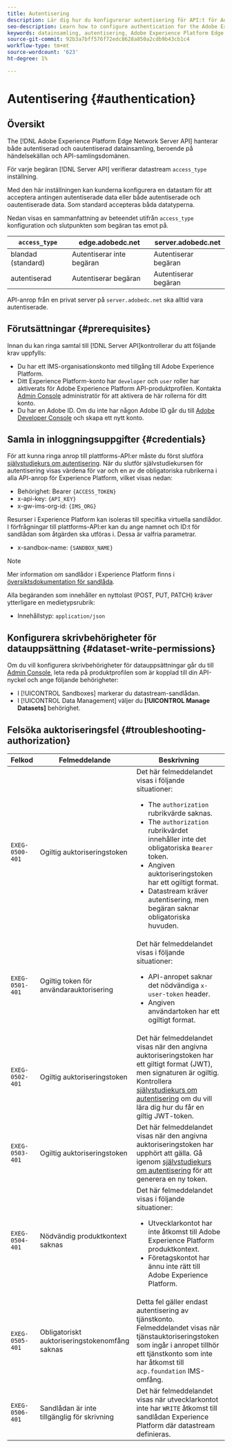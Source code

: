 ```yaml
---
title: Autentisering
description: Lär dig hur du konfigurerar autentisering för API:t för Adobe Experience Platform Edge Network Server
seo-description: Learn how to configure authentication for the Adobe Experience Platform Edge Network Server API
keywords: datainsamling, autentisering, Adobe Experience Platform Edge Network API; auktorisation
source-git-commit: 92b3a7bff576f72edc8628a850a2cdb9b43cb1c4
workflow-type: tm+mt
source-wordcount: '623'
ht-degree: 1%

---
```



# Autentisering {#authentication}

## Översikt

The [!DNL Adobe Experience Platform Edge Network Server API] hanterar både autentiserad och oautentiserad datainsamling, beroende på händelsekällan och API-samlingsdomänen.

För varje begäran [!DNL Server API] verifierar datastream `access_type` inställning.

Med den här inställningen kan kunderna konfigurera en datastam för att acceptera antingen autentiserade data eller både autentiserade och oautentiserade data. Som standard accepteras båda datatyperna.

Nedan visas en sammanfattning av beteendet utifrån `access_type` konfiguration och slutpunkten som begäran tas emot på.

| `access_type` | edge.adobedc.net | server.adobedc.net |
|-----------------|-------------------------------|-----------------------|
| blandad (standard) | Autentiserar inte begäran | Autentiserar begäran |
| autentiserad | Autentiserar begäran | Autentiserar begäran |

API-anrop från en privat server på `server.adobedc.net` ska alltid vara autentiserade.

## Förutsättningar {#prerequisites}

Innan du kan ringa samtal till [!DNL Server API]kontrollerar du att följande krav uppfylls:

* Du har ett IMS-organisationskonto med tillgång till Adobe Experience Platform.
* Ditt Experience Platform-konto har `developer` och `user` roller har aktiverats för Adobe Experience Platform API-produktprofilen. Kontakta [Admin Console](../access-control/home.md) administratör för att aktivera de här rollerna för ditt konto.
* Du har en Adobe ID. Om du inte har någon Adobe ID går du till [Adobe Developer Console](https://developer.adobe.com/console) och skapa ett nytt konto.

## Samla in inloggningsuppgifter {#credentials}

För att kunna ringa anrop till plattforms-API:er måste du först slutföra [självstudiekurs om autentisering](../landing/api-authentication.md). När du slutför självstudiekursen för autentisering visas värdena för var och en av de obligatoriska rubrikerna i alla API-anrop för Experience Platform, vilket visas nedan:

* Behörighet: Bearer `{ACCESS_TOKEN}`
* x-api-key: `{API_KEY}`
* x-gw-ims-org-id: `{IMS_ORG}`

Resurser i Experience Platform kan isoleras till specifika virtuella sandlådor. I förfrågningar till plattforms-API:er kan du ange namnet och ID:t för sandlådan som åtgärden ska utföras i. Dessa är valfria parametrar.

* x-sandbox-name: `{SANDBOX_NAME}`

>[!NOTE]
>
>Mer information om sandlådor i Experience Platform finns i [översiktsdokumentation för sandlåda](../sandboxes/home.md).

Alla begäranden som innehåller en nyttolast (POST, PUT, PATCH) kräver ytterligare en medietypsrubrik:

* Innehållstyp: `application/json`

## Konfigurera skrivbehörigheter för datauppsättning {#dataset-write-permissions}

Om du vill konfigurera skrivbehörigheter för datauppsättningar går du till [Admin Console](https://adminconsole.adobe.com), leta reda på produktprofilen som är kopplad till din API-nyckel och ange följande behörigheter:

* I [!UICONTROL Sandboxes] markerar du datastream-sandlådan.
* I [!UICONTROL Data Management] väljer du **[!UICONTROL Manage Datasets]** behörighet.

## Felsöka auktoriseringsfel {#troubleshooting-authorization}

| Felkod | Felmeddelande | Beskrivning |
| --- | --- | --- |
| `EXEG-0500-401` | Ogiltig auktoriseringstoken | Det här felmeddelandet visas i följande situationer:  <ul><li>The `authorization` rubrikvärde saknas.</li><li>The `authorization` rubrikvärdet innehåller inte det obligatoriska `Bearer` token.</li><li>Angiven auktoriseringstoken har ett ogiltigt format.</li><li>Datastream kräver autentisering, men begäran saknar obligatoriska huvuden.</li></ul> |
| `EXEG-0501-401` | Ogiltig token för användarauktorisering | Det här felmeddelandet visas i följande situationer: <ul><li>API-anropet saknar det nödvändiga `x-user-token` header.</li><li>Angiven användartoken har ett ogiltigt format.</li></ul> |
| `EXEG-0502-401` | Ogiltig auktoriseringstoken | Det här felmeddelandet visas när den angivna auktoriseringstoken har ett giltigt format (JWT), men signaturen är ogiltig. Kontrollera [självstudiekurs om autentisering](../landing/api-authentication.md) om du vill lära dig hur du får en giltig JWT-token. |
| `EXEG-0503-401` | Ogiltig auktoriseringstoken | Det här felmeddelandet visas när den angivna auktoriseringstoken har upphört att gälla. Gå igenom [självstudiekurs om autentisering](../landing/api-authentication.md) för att generera en ny token. |
| `EXEG-0504-401` | Nödvändig produktkontext saknas | Det här felmeddelandet visas i följande situationer:  <ul><li>Utvecklarkontot har inte åtkomst till Adobe Experience Platform produktkontext.</li><li>Företagskontot har ännu inte rätt till Adobe Experience Platform.</li></ul> |
| `EXEG-0505-401` | Obligatoriskt auktoriseringstokenomfång saknas | Detta fel gäller endast autentisering av tjänstkonto. Felmeddelandet visas när tjänstauktoriseringstoken som ingår i anropet tillhör ett tjänstkonto som inte har åtkomst till `acp.foundation` IMS-omfång. |
| `EXEG-0506-401` | Sandlådan är inte tillgänglig för skrivning | Det här felmeddelandet visas när utvecklarkontot inte har `WRITE` åtkomst till sandlådan Experience Platform där datastream definieras. |
